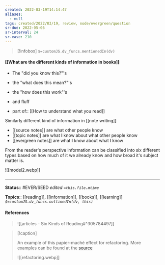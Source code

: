```yaml
---
created: 2022-03-19T14:14:47 
aliases:
  - null
tags: created/2022/03/19, review, node/evergreen/question
sr-due: 2022-05-05
sr-interval: 24
sr-ease: 210
---
```

> [!infobox]
`$=customJS.dv_funcs.mentionedIn(dv)`

#### [[What are the different kinds of information in books]] 

- The "did you know this?"'s
- the "what does this mean?"'s
- the "how does this work"'s
- and fluff

- part of:: [[How to understand what you read]]

Similarly different kind of information in [[note writing]]
- [[source notes]] are what other people know
- [[topic notes]] are what I know about what other people know
- [[evergreen notes]] are what I know about what I know

From the reader's perspective information can be classified into six different types based on how much of it we already know and how broad it's subject matter is.


![[model2.webp]]








### <hr class="footnote"/>

**Status**:: #EVER/SEED 
*edited `=this.file.mtime`*

**Topics**:: [[reading]], [[information]], [[books]], [[learning]]
*`$=customJS.dv_funcs.outlinedIn(dv, this)`*

#### References

> ![[articles - Six Kinds of Reading#^305784497]]

> [!caption]
> 
> An example of this papier-maché effect for refactoring. More examples can be found at the [source](https://everythingstudies.com/2018/03/12/six-kinds-of-reading/)
> 
> ![[refactoring.webp]]